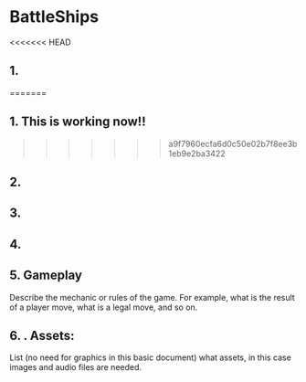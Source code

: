 # BattleShips

<<<<<<< HEAD
## 1.
=======
## 1. This is working now!!
>>>>>>> a9f7960ecfa6d0c50e02b7f8ee3b1eb9e2ba3422




## 2.



## 3.



## 4.



## 5. Gameplay
Describe the mechanic or rules of the game. For example, what is the result of a
player move, what is a legal move, and so on.


## 6. . Assets:
List (no need for graphics in this basic document) what assets, in this case images
and audio files are needed.
